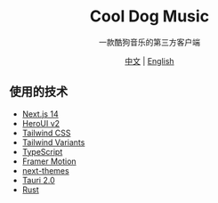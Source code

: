 <p align="center"><h1 align="center">Cool Dog Music</h1></p>
<p align="center">一款酷狗音乐的第三方客户端</p>
<p align="center">
<a href="./README.md">中文</a> | <a href="./README_en.md">English</a>
</p>

## 使用的技术
- [Next.js 14](https://nextjs.org/docs/getting-started)
- [HeroUI v2](https://heroui.com/)
- [Tailwind CSS](https://tailwindcss.com/)
- [Tailwind Variants](https://tailwind-variants.org)
- [TypeScript](https://www.typescriptlang.org/)
- [Framer Motion](https://www.framer.com/motion/)
- [next-themes](https://github.com/pacocoursey/next-themes)
- [Tauri 2.0](https://v2.tauri.app/)
- [Rust](https://rust-lang.org/)
